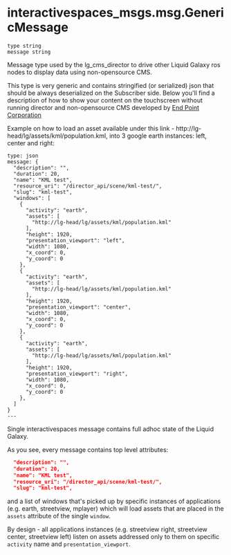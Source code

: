 # interactivespaces_msgs.msg.GenericMessage

```
type string
message string
```

Message type used by the lg_cms_director to drive other Liquid Galaxy
ros nodes to display data using non-opensource CMS.

This type is very generic and contains stringified (or serialized) json that should be always deserialized on
the Subscriber side. Below you'll find a description of how to show your
content on the touchscreen without running director and non-opensource
CMS developed by [End Point Corporation](http://endpoint.com)

Example on how to load an asset available under this link -
http://lg-head/lg/assets/kml/population.kml, into 3 google earth instances: left,
center and right:

```
type: json
message: {
  "description": "",
  "duration": 20,
  "name": "KML test",
  "resource_uri": "/director_api/scene/kml-test/",
  "slug": "kml-test",
  "windows": [
    {
      "activity": "earth",
      "assets": [
        "http://lg-head/lg/assets/kml/population.kml"
      ],
      "height": 1920,
      "presentation_viewport": "left",
      "width": 1080,
      "x_coord": 0,
      "y_coord": 0
    },
    {
      "activity": "earth",
      "assets": [
        "http://lg-head/lg/assets/kml/population.kml"
      ],
      "height": 1920,
      "presentation_viewport": "center",
      "width": 1080,
      "x_coord": 0,
      "y_coord": 0
    },
    {
      "activity": "earth",
      "assets": [
        "http://lg-head/lg/assets/kml/population.kml"
      ],
      "height": 1920,
      "presentation_viewport": "right",
      "width": 1080,
      "x_coord": 0,
      "y_coord": 0
    },
  ]
}
---
```

Single interactivespaces message contains full adhoc state of the Liquid
Galaxy.

As you see, every message contains top level attributes:

```json
  "description": "",
  "duration": 20,
  "name": "KML test",
  "resource_uri": "/director_api/scene/kml-test/",
  "slug": "kml-test",
```

and a list of windows that's picked up by specific instances of
applications (e.g. earth, streetview, mplayer) which will load assets
that are placed in the `assets` attribute of the single `window`.

By design - all applications instances (e.g. streetview right,
streetview center, streetview left) listen on assets addressed only to
them on specific `activity` name and `presentation_viewport`.

